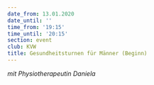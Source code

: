 ```yaml
---
date_from: 13.01.2020
date_until: ''
time_from: '19:15'
time_until: '20:15'
section: event
club: KVW
title: Gesundheitsturnen für Männer (Beginn)
---
```

_mit Physiotherapeutin Daniela_
